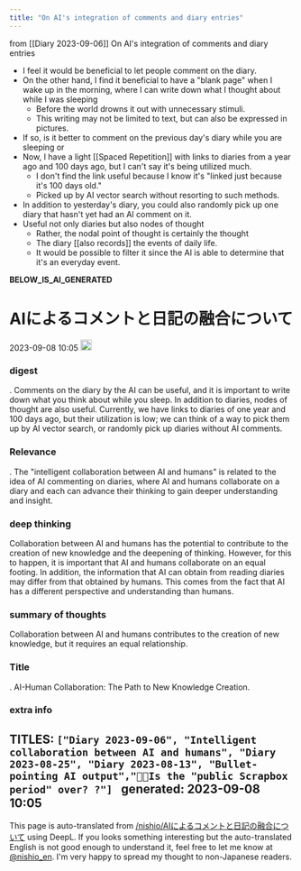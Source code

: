 ```yaml
---
title: "On AI's integration of comments and diary entries"
---
```


from  [[Diary 2023-09-06]]
On AI's integration of comments and diary entries
- I feel it would be beneficial to let people comment on the diary.
- On the other hand, I find it beneficial to have a "blank page" when I wake up in the morning, where I can write down what I thought about while I was sleeping
    - Before the world drowns it out with unnecessary stimuli.
    - This writing may not be limited to text, but can also be expressed in pictures.
- If so, is it better to comment on the previous day's diary while you are sleeping or
- Now, I have a light [[Spaced Repetition]] with links to diaries from a year ago and 100 days ago, but I can't say it's being utilized much.
    - I don't find the link useful because I know it's "linked just because it's 100 days old."
    - Picked up by AI vector search without resorting to such methods.
- In addition to yesterday's diary, you could also randomly pick up one diary that hasn't yet had an AI comment on it.
- Useful not only diaries but also nodes of thought
    - Rather, the nodal point of thought is certainly the thought
    - The diary [[also records]] the events of daily life.
    - It would be possible to filter it since the AI is able to determine that it's an everyday event.


__BELOW_IS_AI_GENERATED__
# AIによるコメントと日記の融合について
 2023-09-08 10:05 <img src='https://scrapbox.io/api/pages/nishio-en/omni/icon' alt='omni.icon' height="19.5"/>
### digest
.
Comments on the diary by the AI can be useful, and it is important to write down what you think about while you sleep. In addition to diaries, nodes of thought are also useful. Currently, we have links to diaries of one year and 100 days ago, but their utilization is low; we can think of a way to pick them up by AI vector search, or randomly pick up diaries without AI comments.

### Relevance
.
The "intelligent collaboration between AI and humans" is related to the idea of AI commenting on diaries, where AI and humans collaborate on a diary and each can advance their thinking to gain deeper understanding and insight.

### deep thinking
Collaboration between AI and humans has the potential to contribute to the creation of new knowledge and the deepening of thinking. However, for this to happen, it is important that AI and humans collaborate on an equal footing. In addition, the information that AI can obtain from reading diaries may differ from that obtained by humans. This comes from the fact that AI has a different perspective and understanding than humans.

### summary of thoughts
Collaboration between AI and humans contributes to the creation of new knowledge, but it requires an equal relationship.

### Title
.
AI-Human Collaboration: The Path to New Knowledge Creation.

### extra info
TITLES: `["Diary 2023-09-06", "Intelligent collaboration between AI and humans", "Diary 2023-08-25", "Diary 2023-08-13", "Bullet-pointing AI output","🤖🔁Is the "public Scrapbox period" over? ?"] `
generated: 2023-09-08 10:05
---
This page is auto-translated from [/nishio/AIによるコメントと日記の融合について](https://scrapbox.io/nishio/AIによるコメントと日記の融合について) using DeepL. If you looks something interesting but the auto-translated English is not good enough to understand it, feel free to let me know at [@nishio_en](https://twitter.com/nishio_en). I'm very happy to spread my thought to non-Japanese readers.
